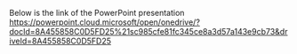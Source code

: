 Below is the link of the PowerPoint presentation https://powerpoint.cloud.microsoft/open/onedrive/?docId=8A455858C0D5FD25%21sc985cfe81fc345ce8a3d57a143e9cb73&driveId=8A455858C0D5FD25
